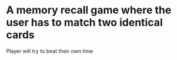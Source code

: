 # A memory recall game where the user has to match two identical cards

Player will try to beat their own time